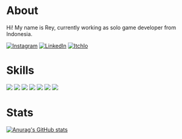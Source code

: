# About
Hi! My name is Rey, currently working as solo game developer from Indonesia.

<a href="https://www.instagram.com/reyn.crs/"><img alt="Instagram" src="https://img.shields.io/twitter/url?label=Instagram&logo=instagram&style=social&url=https%3A%2F%2Fwww.instagram.com%2Freyn.crs%2F"></a>
<a href="https://www.linkedin.com/in/reynaldy-nurcahyo-992585228/"><img alt="LinkedIn" src="https://img.shields.io/twitter/url?label=LinkedIn&logo=linkedin&style=social&url=https%3A%2F%2Fwww.linkedin.com%2Fin%2Freynaldy-nurcahyo-992585228%2F"></a>
<a href="https://reygamedev.itch.io/"><img alt="ItchIo" src="https://img.shields.io/twitter/url?label=Itch.io&logo=itch.io&style=social&url=https%3A%2F%2Freygamedev.itch.io%2F"></a>

# Skills
![](https://img.shields.io/badge/Code-Java-informational?style=flat&logo=java&logoColor=white&color=546E7A)
![](https://img.shields.io/badge/Code-C-informational?style=flat&logo=c&logoColor=white&color=0059ff)
![](https://img.shields.io/badge/Code-Csharp-informational?style=flat&logo=csharp&logoColor=white&color=673AB7)
![](https://img.shields.io/badge/Code-Python-informational?style=flat&logo=python&logoColor=white&color=1976D2)
![](https://img.shields.io/badge/Code-HTML-informational?style=flat&logo=html5&logoColor=white&color=FF9800)
![](https://img.shields.io/badge/Code-CSS-informational?style=flat&logo=css3&logoColor=white&color=1565C0)
![](https://img.shields.io/badge/Code-JavaScript-informational?style=flat&logo=javascript&logoColor=white&color=EEFF41)

# Stats
[![Anurag's GitHub stats](https://github-readme-stats.vercel.app/api?username=reynaldync&count_private=true&show_icons=true&theme=dark)](https://github.com/anuraghazra/github-readme-stats)
